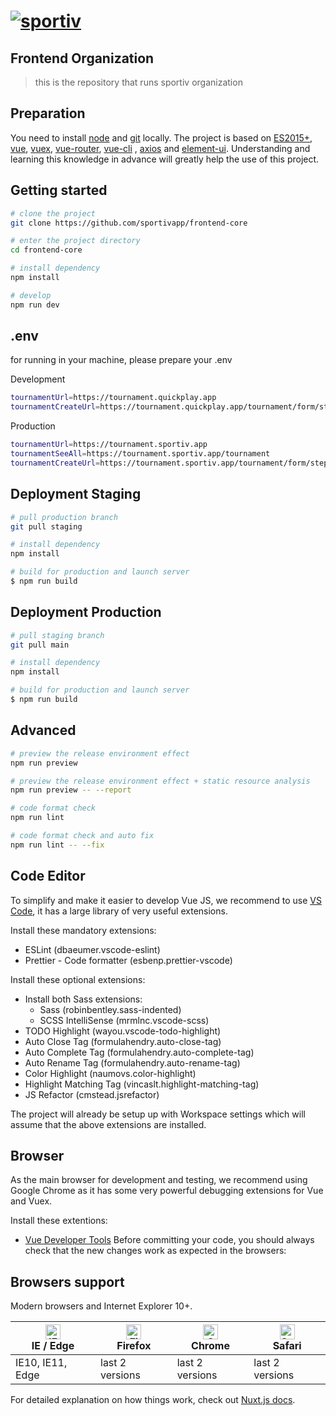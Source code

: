 # [![sportiv](https://www.sportiv.app/_nuxt/img/sportiv-orange.fe73cc7.svg)](https://www.sportiv.app)

## Frontend Organization
> this is the repository that runs sportiv organization

## Preparation

You need to install [node](https://nodejs.org/) and [git](https://git-scm.com/) locally. The project is based on [ES2015+](https://es6.ruanyifeng.com/), [vue](https://cn.vuejs.org/index.html), [vuex](https://vuex.vuejs.org/zh-cn/), [vue-router](https://router.vuejs.org/zh-cn/), [vue-cli](https://github.com/vuejs/vue-cli) , [axios](https://github.com/axios/axios) and [element-ui](https://github.com/ElemeFE/element). Understanding and learning this knowledge in advance will greatly help the use of this project.

## Getting started
```bash
# clone the project
git clone https://github.com/sportivapp/frontend-core

# enter the project directory
cd frontend-core

# install dependency
npm install

# develop
npm run dev
```

## .env

for running in your machine, please prepare your .env

Development
```bash
tournamentUrl=https://tournament.quickplay.app
tournamentCreateUrl=https://tournament.quickplay.app/tournament/form/step-1 
```
Production
```bash
tournamentUrl=https://tournament.sportiv.app
tournamentSeeAll=https://tournament.sportiv.app/tournament
tournamentCreateUrl=https://tournament.sportiv.app/tournament/form/step-1

```

## Deployment Staging

```bash
# pull production branch
git pull staging

# install dependency
npm install

# build for production and launch server
$ npm run build

```

## Deployment Production

```bash
# pull staging branch
git pull main

# install dependency
npm install

# build for production and launch server
$ npm run build
```

## Advanced

```bash
# preview the release environment effect
npm run preview

# preview the release environment effect + static resource analysis
npm run preview -- --report

# code format check
npm run lint

# code format check and auto fix
npm run lint -- --fix
```

## Code Editor

To simplify and make it easier to develop Vue JS, we recommend to use [VS Code](https://code.visualstudio.com/), it has a large library of very useful extensions.

Install these mandatory extensions:

- ESLint (dbaeumer.vscode-eslint)
- Prettier - Code formatter (esbenp.prettier-vscode)

Install these optional extensions:
- Install both Sass extensions:
  - Sass (robinbentley.sass-indented)
  - SCSS IntelliSense (mrmlnc.vscode-scss)
- TODO Highlight (wayou.vscode-todo-highlight)
- Auto Close Tag (formulahendry.auto-close-tag)
- Auto Complete Tag (formulahendry.auto-complete-tag)
- Auto Rename Tag (formulahendry.auto-rename-tag)
- Color Highlight (naumovs.color-highlight)
- Highlight Matching Tag (vincaslt.highlight-matching-tag)
- JS Refactor (cmstead.jsrefactor)

The project will already be setup up with Workspace settings which will assume that the above extensions are installed.

## Browser

As the main browser for development and testing, we recommend using Google Chrome as it has some very powerful debugging extensions for Vue and Vuex.

Install these extentions:

- [Vue Developer Tools](https://chrome.google.com/webstore/detail/vuejs-devtools/nhdogjmejiglipccpnnnanhbledajbpd)
Before committing your code, you should always check that the new changes work as expected in the browsers:

## Browsers support
Modern browsers and Internet Explorer 10+.

| [<img src="https://raw.githubusercontent.com/alrra/browser-logos/master/src/edge/edge_48x48.png" alt="IE / Edge" width="24px" height="24px" />](https://godban.github.io/browsers-support-badges/)</br>IE / Edge | [<img src="https://raw.githubusercontent.com/alrra/browser-logos/master/src/firefox/firefox_48x48.png" alt="Firefox" width="24px" height="24px" />](https://godban.github.io/browsers-support-badges/)</br>Firefox | [<img src="https://raw.githubusercontent.com/alrra/browser-logos/master/src/chrome/chrome_48x48.png" alt="Chrome" width="24px" height="24px" />](https://godban.github.io/browsers-support-badges/)</br>Chrome | [<img src="https://raw.githubusercontent.com/alrra/browser-logos/master/src/safari/safari_48x48.png" alt="Safari" width="24px" height="24px" />](https://godban.github.io/browsers-support-badges/)</br>Safari |
| --------- | --------- | --------- | --------- |
| IE10, IE11, Edge | last 2 versions | last 2 versions | last 2 versions |

For detailed explanation on how things work, check out [Nuxt.js docs](https://nuxtjs.org).

